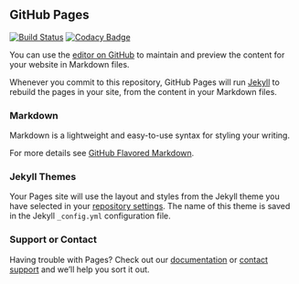 ## GitHub Pages
[![Build Status](https://travis-ci.org/nmuzychuk/nmuzychuk.github.io.svg?branch=master)](https://travis-ci.org/nmuzychuk/nmuzychuk.github.io)
[![Codacy Badge](https://api.codacy.com/project/badge/Grade/22be8c8a4bb14a6ca3ce6e287116ed5a)](https://www.codacy.com/app/nmuzychuk/nmuzychuk.github.io)

You can use the [editor on GitHub](https://github.com/nmuzychuk/nmuzychuk.github.io/edit/master/README.md) to maintain and preview the content for your website in Markdown files.

Whenever you commit to this repository, GitHub Pages will run [Jekyll](https://jekyllrb.com/) to rebuild the pages in your site, from the content in your Markdown files.

### Markdown

Markdown is a lightweight and easy-to-use syntax for styling your writing.

For more details see [GitHub Flavored Markdown](https://guides.github.com/features/mastering-markdown/).

### Jekyll Themes

Your Pages site will use the layout and styles from the Jekyll theme you have selected in your [repository settings](https://github.com/nmuzychuk/nmuzychuk.github.io/settings). The name of this theme is saved in the Jekyll `_config.yml` configuration file.

### Support or Contact

Having trouble with Pages? Check out our [documentation](https://help.github.com/categories/github-pages-basics/) or [contact support](https://github.com/contact) and we’ll help you sort it out.
